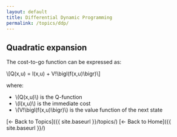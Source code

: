 ```yaml
---
layout: default
title: Differential Dynamic Programming
permalink: /topics/ddp/
---
```


## Quadratic expansion

The cost-to-go function can be expressed as:

\\[Q(x,u) = l(x,u) + V\!\bigl(f(x,u)\bigr)\\]

where:
- \\(Q(x,u)\\) is the Q-function
- \\(l(x,u)\\) is the immediate cost
- \\(V\!\bigl(f(x,u)\bigr)\\) is the value function of the next state

[← Back to Topics]({{ site.baseurl }}/topics/)
[← Back to Home]({{ site.baseurl }}/)
